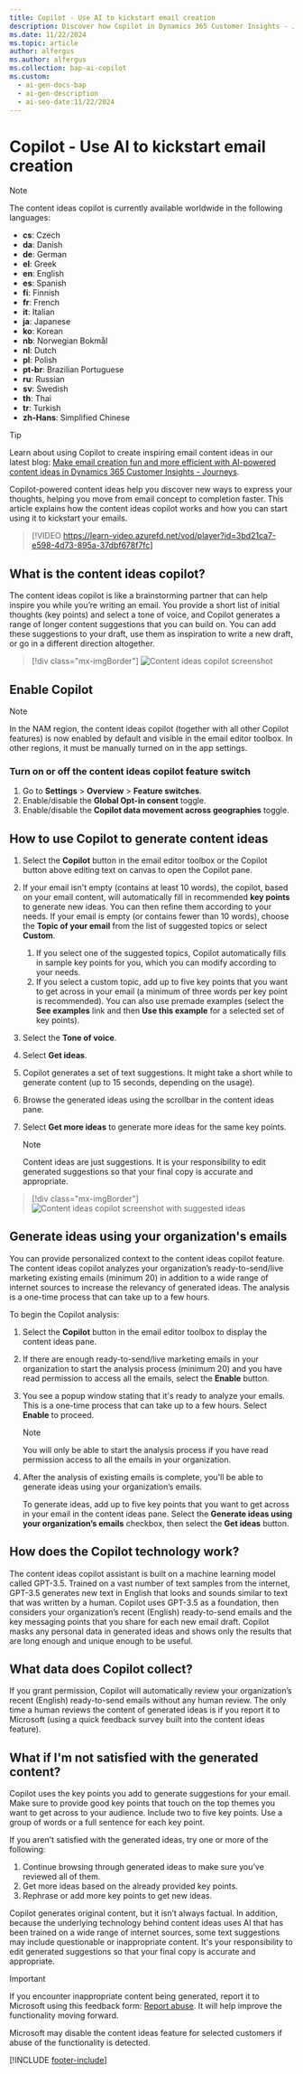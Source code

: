 ```yaml
---
title: Copilot - Use AI to kickstart email creation
description: Discover how Copilot in Dynamics 365 Customer Insights - Journeys can help you create engaging email content. Follow our guide to get started with AI-generated ideas.
ms.date: 11/22/2024
ms.topic: article
author: alfergus
ms.author: alfergus
ms.collection: bap-ai-copilot
ms.custom:
  - ai-gen-docs-bap
  - ai-gen-description
  - ai-seo-date:11/22/2024
---
```


# Copilot - Use AI to kickstart email creation

> [!NOTE]
> The content ideas copilot is currently available worldwide in the following languages:
> - **cs**: Czech
> - **da**: Danish
> - **de**: German
> - **el**: Greek
> - **en**: English
> - **es**: Spanish
> - **fi**: Finnish
> - **fr**: French
> - **it**: Italian
> - **ja**: Japanese
> - **ko**: Korean
> - **nb**: Norwegian Bokmål
> - **nl**: Dutch
> - **pl**: Polish
> - **pt-br**: Brazilian Portuguese
> - **ru**: Russian
> - **sv**: Swedish
> - **th**: Thai
> - **tr**: Turkish
> - **zh-Hans**: Simplified Chinese

> [!Tip]
> Learn about using Copilot to create inspiring email content ideas in our latest blog: [Make email creation fun and more efficient with AI-powered content ideas in Dynamics 365 Customer Insights - Journeys](https://cloudblogs.microsoft.com/dynamics365/it/2022/11/30/engage-your-customers-faster-with-ai-powered-marketing-email-content/).

Copilot-powered content ideas help you discover new ways to express your thoughts, helping you move from email concept to completion faster. This article explains how the content ideas copilot works and how you can start using it to kickstart your emails.

> [!VIDEO https://learn-video.azurefd.net/vod/player?id=3bd21ca7-e598-4d73-895a-37dbf678f7fc]

## What is the content ideas copilot?

The content ideas copilot is like a brainstorming partner that can help inspire you while you’re writing an email. You provide a short list of initial thoughts (key points) and select a tone of voice, and Copilot generates a range of longer content suggestions that you can build on. You can add these suggestions to your draft, use them as inspiration to write a new draft, or go in a different direction altogether.

> [!div class="mx-imgBorder"]
> ![Content ideas copilot screenshot](media/real-time-marketing-copilot-content-ideas.png "Content ideas copilot screenshot")

## Enable Copilot

> [!NOTE]
> In the NAM region, the content ideas copilot (together with all other Copilot features) is now enabled by default and visible in the email editor toolbox. In other regions, it must be manually turned on in the app settings.

### Turn on or off the content ideas copilot feature switch

1. Go to **Settings** > **Overview** > **Feature switches**.
1. Enable/disable the **Global Opt-in consent** toggle.
1. Enable/disable the **Copilot data movement across geographies** toggle.

## How to use Copilot to generate content ideas

1. Select the **Copilot** button in the email editor toolbox or the Copilot button above editing text on canvas to open the Copilot pane.
1. If your email isn't empty (contains at least 10 words), the copilot, based on your email content, will automatically fill in recommended **key points** to generate new ideas. You can then refine them according to your needs. If your email is empty (or contains fewer than 10 words), choose the **Topic of your email** from the list of suggested topics or select **Custom**.
    1. If you select one of the suggested topics, Copilot automatically fills in sample key points for you, which you can modify according to your needs.
    1. If you select a custom topic, add up to five key points that you want to get across in your email (a minimum of three words per key point is recommended). You can also use premade examples (select the **See examples** link and then **Use this example** for a selected set of key points).
1. Select the **Tone of voice**.
1. Select **Get ideas**.
1. Copilot generates a set of text suggestions. It might take a short while to generate content (up to 15 seconds, depending on the usage).
1. Browse the generated ideas using the scrollbar in the content ideas pane.
1. Select **Get more ideas** to generate more ideas for the same key points.

    > [!NOTE]
    > Content ideas are just suggestions. It is your responsibility to edit generated suggestions so that your final copy is accurate and appropriate.

> [!div class="mx-imgBorder"]
> ![Content ideas copilot screenshot with suggested ideas](media/real-time-marketing-copilot-content-ideas-1.png "Content ideas copilot screenshot with suggested ideas")

## Generate ideas using your organization's emails

You can provide personalized context to the content ideas copilot feature. The content ideas copilot analyzes your organization’s ready-to-send/live marketing existing emails (minimum 20) in addition to a wide range of internet sources to increase the relevancy of generated ideas. The analysis is a one-time process that can take up to a few hours.

To begin the Copilot analysis:

1. Select the **Copilot** button in the email editor toolbox to display the content ideas pane.
1. If there are enough ready-to-send/live marketing emails in your organization to start the analysis process (minimum 20) and you have read permission to access all the emails, select the **Enable** button.
1. You see a popup window stating that it's ready to analyze your emails. This is a one-time process that can take up to a few hours. Select **Enable** to proceed.
    > [!NOTE]
    > You will only be able to start the analysis process if you have read permission access to all the emails in your organization.
1. After the analysis of existing emails is complete, you'll be able to generate ideas using your organization’s emails.

    To generate ideas, add up to five key points that you want to get across in your email in the content ideas pane. Select the **Generate ideas using your organization’s emails** checkbox, then select the **Get ideas** button.

## How does the Copilot technology work?

The content ideas copilot assistant is built on a machine learning model called GPT-3.5. Trained on a vast number of text samples from the internet, GPT-3.5 generates new text in English that looks and sounds similar to text that was written by a human. Copilot uses GPT-3.5 as a foundation, then considers your organization’s recent (English) ready-to-send emails and the key messaging points that you share for each new email draft. Copilot masks any personal data in generated ideas and shows only the results that are long enough and unique enough to be useful.

## What data does Copilot collect?

If you grant permission, Copilot will automatically review your organization’s recent (English) ready-to-send emails without any human review. The only time a human reviews the content of generated ideas is if you report it to Microsoft (using a quick feedback survey built into the content ideas feature).

## What if I'm not satisfied with the generated content?

Copilot uses the key points you add to generate suggestions for your email. Make sure to provide good key points that touch on the top themes you want to get across to your audience. Include two to five key points. Use a group of words or a full sentence for each key point.
 
If you aren't satisfied with the generated ideas, try one or more of the following:

1. Continue browsing through generated ideas to make sure you’ve reviewed all of them.
1. Get more ideas based on the already provided key points.
1. Rephrase or add more key points to get new ideas.

Copilot generates original content, but it isn’t always factual. In addition, because the underlying technology behind content ideas uses AI that has been trained on a wide range of internet sources, some text suggestions may include questionable or inappropriate content. It's your responsibility to edit generated suggestions so that your final copy is accurate and appropriate.

> [!IMPORTANT]
> If you encounter inappropriate content being generated, report it to Microsoft using this feedback form: [Report abuse](https://msrc.microsoft.com/report/abuse?ThreatType=URL&IncidentType=Responsible%20AI&SourceUrl=https://dynamics.microsoft.com/marketing/overview/). It will help improve the functionality moving forward.
>
> Microsoft may disable the content ideas feature for selected customers if abuse of the functionality is detected.

[!INCLUDE [footer-include](./includes/footer-banner.md)]
